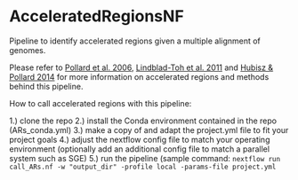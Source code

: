 # AcceleratedRegionsNF
Pipeline to identify accelerated regions given a multiple alignment of genomes.

Please refer to [Pollard et al. 2006](https://www.nature.com/articles/nature05113), [Lindblad-Toh et al. 2011](https://www.nature.com/articles/nature10530) and [Hubisz & Pollard 2014](https://www.sciencedirect.com/science/article/pii/S0959437X14000781) for more information on accelerated regions and methods behind this pipeline.

How to call accelerated regions with this pipeline:

1.) clone the repo
2.) install the Conda environment contained in the repo (ARs_conda.yml)
3.) make a copy of and adapt the project.yml file to fit your project goals
4.) adjust the nextflow config file to match your operating environment (optionally add an additional config file to match a parallel system such as SGE)
5.) run the pipeline (sample command: `nextflow run call_ARs.nf -w "output_dir" -profile local -params-file project.yml`
